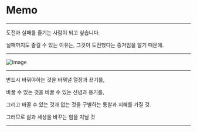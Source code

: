 # Memo

---

도전과 실패를 즐기는 사람이 되고 싶습니다.

실패까지도 즐길 수 있는 이유는, 그것이 도전했다는 증거임을 알기 때문에.

---

![image](https://user-images.githubusercontent.com/93381265/236008586-9936bf9f-a817-490b-9586-7e9a25a698e0.png)

---

반드시 바꿔야하는 것을 바꿔낼 열정과 끈기를,

바꿀 수 있는 것을 바꿀 수 있는 신념과 용기를,

그리고 바꿀 수 있는 것과 없는 것을 구별하는 통찰과 지혜를 가질 것.

그러므로 삶과 세상을 바꾸는 힘을 지닐 것

---

